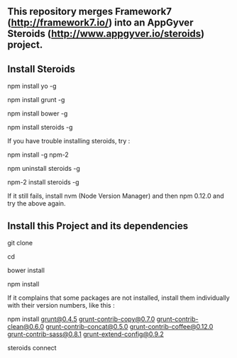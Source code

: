 ## This repository merges Framework7 (http://framework7.io/) into an AppGyver Steroids (http://www.appgyver.io/steroids) project.

## Install Steroids

npm install yo -g

npm install grunt -g

npm install bower -g

npm install steroids -g

If you have trouble installing steroids, try :

npm install -g npm-2

npm uninstall steroids -g

npm-2 install steroids -g

If it still fails, install nvm (Node Version Manager) and then npm 0.12.0 and try the above again.

## Install this Project and its dependencies

git clone <this project>

cd <this project>

bower install

npm install

If it complains that some packages are not installed, install them individually with their version numbers, like this :

npm install grunt@0.4.5 grunt-contrib-copy@0.7.0 grunt-contrib-clean@0.6.0 grunt-contrib-concat@0.5.0 grunt-contrib-coffee@0.12.0 grunt-contrib-sass@0.8.1 grunt-extend-config@0.9.2

steroids connect


